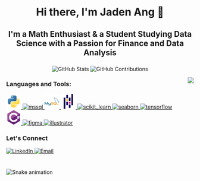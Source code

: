 <!-- Header -->
<h1 align="center">Hi there, I'm Jaden Ang 👋 </h1>
<h2 align="center"> I'm a Math Enthusiast & a Student Studying Data Science with a Passion for Finance and Data Analysis</21>

<!-- GitHub Stats -->
<h3 align="center"></h3>
<p align="center">
  <img src="https://github-readme-stats.vercel.app/api?username=Axtence&show_icons=true&count_private=true&theme=dark" alt="GitHub Stats">
  <img src="https://github-readme-streak-stats.herokuapp.com/?user=Axtence&theme=dark" alt="GitHub Contributions">
</p>

<img align="right" height="200" src="https://media.giphy.com/media/3o6Yg4GUVgIUg3bf7W/giphy.gif"  />

<h3 align="left">Languages and Tools:</h3>
<p align="left">
<a href="https://www.python.org" target="_blank" rel="noreferrer"> <img src="https://raw.githubusercontent.com/devicons/devicon/master/icons/python/python-original.svg" alt="python" width="40" height="40"/> </a> 
<a href="https://www.microsoft.com/en-us/sql-server" target="_blank" rel="noreferrer"> <img src="https://www.svgrepo.com/show/303229/microsoft-sql-server-logo.svg" alt="mssql" width="40" height="40"/> </a> 
<a href="https://www.mysql.com/" target="_blank" rel="noreferrer"> <img src="https://raw.githubusercontent.com/devicons/devicon/master/icons/mysql/mysql-original-wordmark.svg" alt="mysql" width="40" height="40"/> </a> 
<a href="https://pandas.pydata.org/" target="_blank" rel="noreferrer"> <img src="https://raw.githubusercontent.com/devicons/devicon/2ae2a900d2f041da66e950e4d48052658d850630/icons/pandas/pandas-original.svg" alt="pandas" width="40" height="40"/> </a> 
<a href="https://scikit-learn.org/" target="_blank" rel="noreferrer"> <img src="https://upload.wikimedia.org/wikipedia/commons/0/05/Scikit_learn_logo_small.svg" alt="scikit_learn" width="40" height="40"/> </a> 
<a href="https://seaborn.pydata.org/" target="_blank" rel="noreferrer"> <img src="https://seaborn.pydata.org/_images/logo-mark-lightbg.svg" alt="seaborn" width="40" height="40"/> </a> 
<a href="https://www.tensorflow.org" target="_blank" rel="noreferrer"> <img src="https://www.vectorlogo.zone/logos/tensorflow/tensorflow-icon.svg" alt="tensorflow" width="40" height="40"/> </a> 
<a href="https://www.w3schools.com/cs/" target="_blank" rel="noreferrer"> <img src="https://raw.githubusercontent.com/devicons/devicon/master/icons/csharp/csharp-original.svg" alt="csharp" width="40" height="40"/> </a> 
<a href="https://www.figma.com/" target="_blank" rel="noreferrer"> <img src="https://www.vectorlogo.zone/logos/figma/figma-icon.svg" alt="figma" width="40" height="40"/> </a> 
<a href="https://www.adobe.com/in/products/illustrator.html" target="_blank" rel="noreferrer"> <img src="https://www.vectorlogo.zone/logos/adobe_illustrator/adobe_illustrator-icon.svg" alt="illustrator" width="40" height="40"/> </a> </p>

<!-- Contact -->
<h3 align="left">Let's Connect</h3>
<p align="left">
  <a href="https://www.linkedin.com/in/jaden-ang-1b5ba1237/" target="_blank">
    <img src="https://img.shields.io/badge/LinkedIn-0077B5?style=flat-square&logo=linkedin&logoColor=white" height="35" alt="LinkedIn">
  </a>
  <a href="mailto:jadenang15@gmail.com" target="_blank">
    <img src="https://img.shields.io/badge/Email-D14836?style=flat-square&logo=gmail&logoColor=white" height="35" alt="Email">
  </a>
</p>

###

<br clear="both">

<img src="https://raw.githubusercontent.com/maurodesouza/maurodesouza/output/snake.svg" alt="Snake animation" />

###
